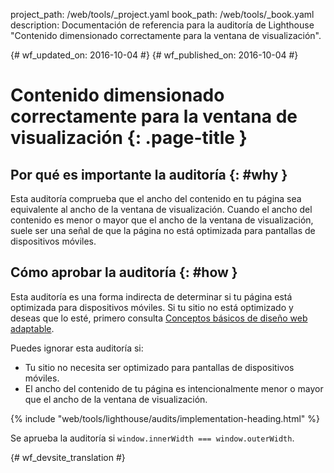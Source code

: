 project_path: /web/tools/_project.yaml
book_path: /web/tools/_book.yaml
description: Documentación de referencia para la auditoría de Lighthouse "Contenido dimensionado correctamente para la ventana de visualización".

{# wf_updated_on: 2016-10-04 #}
{# wf_published_on: 2016-10-04 #}

# Contenido dimensionado correctamente para la ventana de visualización  {: .page-title }

## Por qué es importante la auditoría {: #why }

Esta auditoría comprueba que el ancho del contenido en tu página sea equivalente
al ancho de la ventana de visualización. Cuando el ancho del contenido es menor o mayor que
el ancho de la ventana de visualización, suele ser una señal de que la página no está optimizada para
pantallas de dispositivos móviles.

## Cómo aprobar la auditoría {: #how }

Esta auditoría es una forma indirecta de determinar si tu página está optimizada para
dispositivos móviles. Si tu sitio no está optimizado y deseas que lo esté, primero consulta
[Conceptos básicos de diseño web adaptable](/web/fundamentals/design-and-ui/responsive/).


Puedes ignorar esta auditoría si:

* Tu sitio no necesita ser optimizado para pantallas de dispositivos móviles.
* El ancho del contenido de tu página es intencionalmente menor o mayor que el
  ancho de la ventana de visualización.

{% include "web/tools/lighthouse/audits/implementation-heading.html" %}

Se aprueba la auditoría si `window.innerWidth === window.outerWidth`.


{# wf_devsite_translation #}
